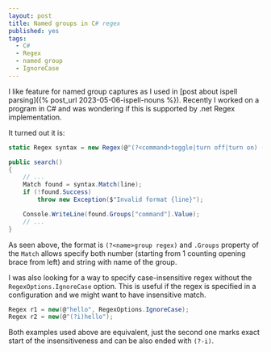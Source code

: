 ```yaml
---
layout: post
title: Named groups in C# regex
published: yes
tags:
  - C#
  - Regex
  - named group
  - IgnoreCase
---
```

I like feature for named group captures as I used in [post about ispell parsing]({% post_url 2023-05-06-ispell-nouns %}). Recently I worked on a program in C# and was wondering if this is supported by .net Regex implementation. 

It turned out it is:

```c#
static Regex syntax = new Regex(@"(?<command>toggle|turn off|turn on) (?<x1>\d+),(?<y1>\d+) through (?<x2>\d+),(?<y2>\d+)");

public search()
{
    // ...
    Match found = syntax.Match(line);
    if (!found.Success)
        throw new Exception($"Invalid format {line}");

    Console.WriteLine(found.Groups["command"].Value);
    // ...
}
```

As seen above, the format is `(?<name>group regex)` and `.Groups` property of the `Match` allows specify both number (starting from 1 counting opening brace from left) and string with name of the group.

I was also looking for a way to specify case-insensitive regex without the `RegexOptions.IgnoreCase` option. This is useful if the regex is specified in a configuration and we might want to have insensitive match.

```c#
Regex r1 = new(@"hello", RegexOptions.IgnoreCase);
Regex r2 = new(@"(?i)hello");
```

Both examples used above are equivalent, just the second one marks exact start of the insensitiveness and can be also ended with `(?-i)`.
